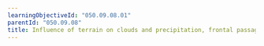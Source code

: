 ```yaml
---
learningObjectiveId: "050.09.08.01"
parentId: "050.09.08"
title: Influence of terrain on clouds and precipitation, frontal passage
---
```

